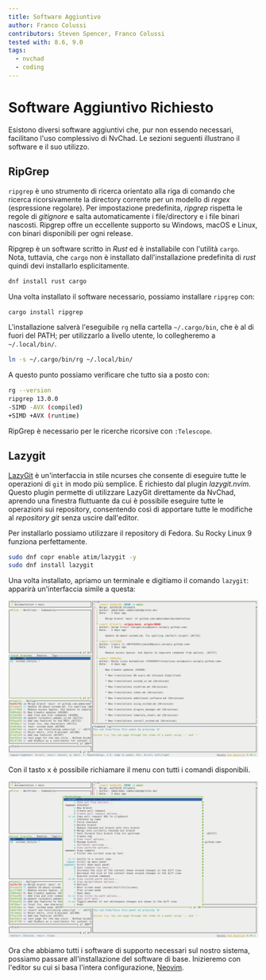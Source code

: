 ```yaml
---
title: Software Aggiuntivo
author: Franco Colussi
contributors: Steven Spencer, Franco Colussi
tested with: 8.6, 9.0
tags:
  - nvchad
  - coding
---
```


# Software Aggiuntivo Richiesto

Esistono diversi software aggiuntivi che, pur non essendo necessari, facilitano l'uso complessivo di NvChad. Le sezioni seguenti illustrano il software e il suo utilizzo.

## RipGrep

`ripgrep` è uno strumento di ricerca orientato alla riga di comando che ricerca ricorsivamente la directory corrente per un modello di _regex_ (espressione regolare). Per impostazione predefinita, _ripgrep_ rispetta le regole di _gitignore_ e salta automaticamente i file/directory e i file binari nascosti. Ripgrep offre un eccellente supporto su Windows, macOS e Linux, con binari disponibili per ogni release.

Ripgrep è un software scritto in _Rust_ ed è installabile con l'utilità `cargo`. Nota, tuttavia, che `cargo` non è installato dall'installazione predefinita di _rust_ quindi devi installarlo esplicitamente.

```bash
dnf install rust cargo
```

Una volta installato il software necessario, possiamo installare `ripgrep` con:

```bash
cargo install ripgrep
```

L'installazione salverà l'eseguibile `rg` nella cartella `~/.cargo/bin`, che è al di fuori del PATH; per utilizzarlo a livello utente, lo collegheremo a `~/.local/bin/`.

```bash
ln -s ~/.cargo/bin/rg ~/.local/bin/
```

A questo punto possiamo verificare che tutto sia a posto con:

```bash
rg --version
ripgrep 13.0.0
-SIMD -AVX (compiled)
+SIMD +AVX (runtime)
```

RipGrep è necessario per le ricerche ricorsive con `:Telescope`.

## Lazygit

[LazyGit](https://github.com/jesseduffield/lazygit) è un'interfaccia in stile ncurses che consente di eseguire tutte le operazioni di `git` in modo più semplice. È richiesto dal plugin _lazygit.nvim._  Questo plugin permette di utilizzare LazyGit direttamente da NvChad, aprendo una finestra fluttuante da cui è possibile eseguire tutte le operazioni sui repository, consentendo così di apportare tutte le modifiche al _repository git_ senza uscire dall'editor.

Per installarlo possiamo utilizzare il repository di Fedora. Su Rocky Linux 9 funziona perfettamente.

```bash
sudo dnf copr enable atim/lazygit -y
sudo dnf install lazygit
```

Una volta installato, apriamo un terminale e digitiamo il comando `lazygit`: apparirà un'interfaccia simile a questa:

![LazyGit UI](images/lazygit_ui.png)

Con il tasto <kbd>x</kbd> è possibile richiamare il menu con tutti i comandi disponibili.

![Interfaccia utente di LazyGit](images/lazygit_menu.png)

Ora che abbiamo tutti i software di supporto necessari sul nostro sistema, possiamo passare all'installazione del software di base. Inizieremo con l'editor su cui si basa l'intera configurazione, [Neovim](install_nvim.md).
